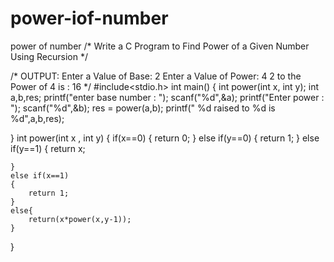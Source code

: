# power-iof-number
power of number
/* Write a C Program to Find Power of a Given Number Using Recursion */

/* OUTPUT: 
Enter a Value of Base: 2
Enter a Value of Power: 4
2 to the Power of 4 is : 16
*/
#include<stdio.h>
int main()
{
    int power(int x, int y);
    int a,b,res;
    printf("enter base number : ");
    scanf("%d",&a);
    printf("Enter power : ");
    scanf("%d",&b);
    res = power(a,b);
    printf(" %d raised to %d is %d",a,b,res);

}
int power(int x , int y)
{
    if(x==0)
    {
        return 0;
    }
    else if(y==0)
    {
        return 1;
    }
    else if(y==1)
    {
        return x;
        
    }
    else if(x==1)
    {
        return 1;
    }
    else{
        return(x*power(x,y-1));
    }
}
